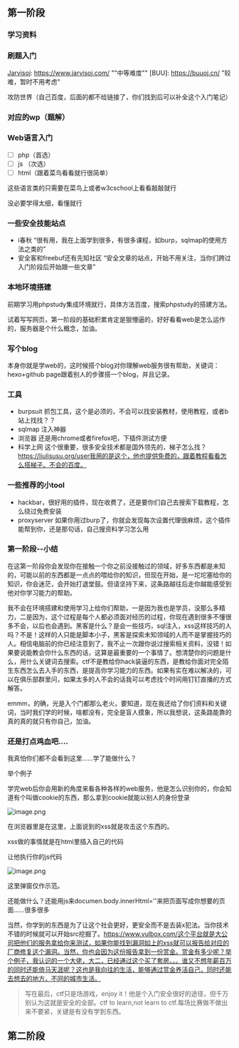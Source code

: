 ## 第一阶段



### 学习资料

[安全笔记]: https://github.com/LyleMi/Learn-Web-Hacking/
[CTF wiki]: https://ctf-wiki.github.io/ctf-wiki/	"关于ctf的介绍，题型类型有哪些，推荐看看"





### 刷题入门

[BugKu]: https://ctf.bugku.com/	"入门站点"
[Jarvisoj]: https://www.jarvisoj.com/	""中等难度""
[BUU]: https://buuoj.cn/	"较难，暂时不用考虑"

攻防世界（自己百度，后面的都不给链接了，你们找到后可以补全这个入门笔记）



### 对应的wp（题解）

[Bugku]: https://www.jianshu.com/p/febeb8b8b87b
[jarvisoj]: https://www.jianshu.com/p/5ec14e86df69

[^e.g]: 这些都是很好找到的，百度搜索对应题库加wp即可，如bugku就搜BugKu wp



### Web语言入门



- [ ] php（首选）
- [ ] js （次选）
- [ ] html（跟着菜鸟看看就行很简单）

这些语言类的只需要在菜鸟上或者w3cschool上看看敲敲就行

没必要学得太细，看懂就行

### 一些安全技能站点

- i春秋	“很有用，我在上面学到很多，有很多课程，如burp，sqlmap的使用方法之类的”
- 安全客和freebuf还有先知社区         “安全文章的站点，开始不用关注，当你们跨过入门阶段后开始跟一些文章”





### 本地环境搭建

前期学习用phpstudy集成环境就行，具体方法百度，搜索phpstudy的搭建方法。 

试着写写网页，第一阶段的基础积累肯定是狠懵逼的，好好看看web是怎么运作的，服务器是个什么概念，加油。



### 写个blog

​	本身你就是学web的，这时候搭个blog对你理解web服务很有帮助，关键词：hexo+github page跟着别人的步骤搭一个blog，并且记录。



### 工具

- burpsuit	抓包工具，这个是必须的，不会可以找安装教材，使用教程，或者b站上找找？？
- sqlmap       注入神器
- 浏览器         还是用chrome或者firefox吧，下插件测试方便
- 科学上网     这个很重要，很多安全技术都是国外领先的，梯子怎么找？https://liulisusu.org/user我用的是这个，他也提供免费的，跟着教程看看怎么搭梯子。不会的百度。          



### 一些推荐的小tool

- hackbar，很好用的插件，现在收费了，还是要你们自己去搜索下载教程，怎么绕过免费安装
- proxyserver    如果你用过burp了，你就会发现每次设置代理很麻烦，这个插件能帮到你，还是那句话，自己搜资料学习怎么用



### 第一阶段--小结

​	在这第一阶段你会发现你在接触一个你之前没接触过的领域，好多东西都是未知的，可能以前的东西都是一点点的喂给你的知识，但现在开始，是一坨坨塞给你的知识，你会迷茫，会开始打退堂鼓。但请坚持下来，这条路越往后走你越能感受到他对你学习能力的帮助。

​	我不会在环境搭建和使用学习上给你们帮助，一是因为我也是学员，没那么多精力，二是因为，这个过程是每个人都必须面对经历的过程，你现在遇到很多不懂很多不会，以后也会遇到。黑客是什么？是会一些技巧，sql注入，xss这样技巧的人吗？不是！这样的人只能是脚本小子，黑客是探索未知领域的人而不是掌握技巧的人。相信电脑前的你已经注意到了，我不止一次跟你说过搜索相关资料，没错！如果要说能教会你什么东西的话，这算是最重要的一个事情了。想清楚你的问题是什么，用什么关键词去搜索。ctf不是教给你hack装逼的东西，是教给你面对完全陌生东西怎么去入手的东西，是提高你学习能力的东西。如果有实在难以解决的，可以在俱乐部群里问，如果太多的人不会的话我可以考虑找个时间用钉钉直播的方式解答。

​	emmm，的确，光是入个门都那么老火，要知道，现在我还给了你们资料和关键词，当时我们学的时候，啥都没有，完全是盲人摸象，所以我想说，这条路能靠的真的真的就只有你自己，加油。



### 还是打点鸡血吧....

我真怕你们都不会看到这里......学了能做什么？

举个例子

学完web后你会用新的角度来看各种各样的web服务，他是怎么识别你的，你会知道有个叫做cookie的东西，那么拿到cookie就能以别人的身份登录

![image.png](https://i.loli.net/2020/06/11/Fa1iE3fjkry8C4K.png)

在浏览器里是在这里，上面说到的xss就是攻击这个东西的。

xss做的事情就是在html里插入自己的代码

让他执行你的js代码

![image.png](https://i.loli.net/2020/06/11/cy7rG6uNzVCpDUA.png)

这里弹窗仅作示范。

还能做什么？还能用js来documen.body.innerHtml=''来把页面写成你想要的页面......很多很多



当然，你学到的东西是为了让这个社会更好，更安全而不是去装x犯法。当你技术不错的时候就可以开始src挖掘了。https://www.vulbox.com/这个平台就是大公司把他们的服务拿给你来测试，如果你能找到漏洞如上的xss就可以报告给对应的厂商修复这个漏洞。当然，你也会因为这份报告拿到一份赏金。赏金有多少呢？举个例子，我认识的一个大佬，大二，已经通过这个买了套房。。。谁又不想年薪百万的同时还能倚马天涯呢？这也是我向往的生活，能够通过赏金养活自己，同时还能去想去的地方，不同的城市生活。



> 写在最后，ctf只是场游戏，enjoy it！他是个入门安全很好的途径，但千万别认为这就是安全的全部。ctf to learn,not learn to ctf.每场比赛做不做出来不要紧，关键是有没有学到东西。

## 第二阶段





